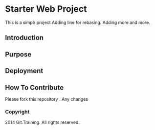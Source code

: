# Starter Web Project
This is a simplr project
Adding line for rebasing. Adding more and more.
## Introduction

## Purpose

## Deployment 

## How To Contribute

Please fork this repository . Any changes

### Copyright

2014 Git.Training. All rights reserved.